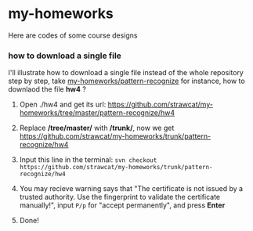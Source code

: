 # my-homeworks
Here are codes of some course designs
### how to download a single file
I'll illustrate how to download a single file instead of the whole repository step by step, take 
[my-homeworks/pattern-recognize](https://github.com/strawcat/my-homeworks/tree/master/pattern-recognize) for instance,
how to downlaod the file **hw4** ?

1. Open ./hw4 and get its url: https://github.com/strawcat/my-homeworks/tree/master/pattern-recognize/hw4
2. Replace **/tree/master/** with **/trunk/**, now we get https://github.com/strawcat/my-homeworks/trunk/pattern-recognize/hw4
3. Input this line in the terminal: `svn checkout https://github.com/strawcat/my-homeworks/trunk/pattern-recognize/hw4`
4. You may recieve warning says that "The certificate is not issued by a trusted authority. Use the
   fingerprint to validate the certificate manually!", input `P/p` for "accept permanently", and press **Enter**
   
5. Done!
